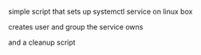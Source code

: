 simple script that sets up systemctl service on linux box

creates user and group the service owns

and a cleanup script
